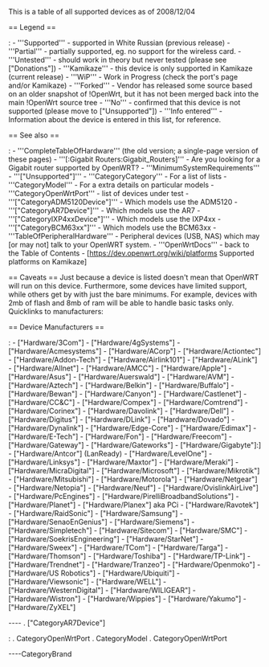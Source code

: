 This is a table of all supported devices as of 2008/12/04

== Legend ==

:   -   '''Supported''' - supported in White Russian (previous release)
    -   '''Partial''' - partially supported, eg. no support for the
        wireless card.
    -   '''Untested''' - should work in theory but never tested (please
        see \["Donations"\])
    -   '''Kamikaze''' - this device is only supported in Kamikaze
        (current release)
    -   '''WiP''' - Work in Progress (check the port's page and/or
        Kamikaze)
    -   '''Forked''' - Vendor has released some source based on an older
        snapshot of !OpenWrt, but it has not been merged back into the
        main !OpenWrt source tree
    -   '''No''' - confirmed that this device is not supported (please
        move to \["Unsupported"\])
    -   '''Info entered''' - Information about the device is entered in
        this list, for reference.

== See also ==

:   -   '''CompleteTableOfHardware''' (the old version; a single-page
        version of these pages)
    -   '''\[:Gigabit Routers:Gigabit\_Routers\]''' - Are you looking
        for a Gigabit router supported by OpenWRT?
    -   '''MinimumSystemRequirements'''
    -   '''\["Unsupported"\]'''
    -   '''CategoryCategory''' - For a list of lists
    -   '''CategoryModel''' - For a extra details on particular models
    -   '''CategoryOpenWrtPort''' - list of devices under test
    -   '''\["CategoryADM5120Device"\]''' - Which models use the ADM5120
    -   '''\["CategoryAR7Device"\]''' - Which models use the AR7
    -   '''\["CategoryIXP4xxDevice"\]''' - Which models use the IXP4xx
    -   '''\["CategoryBCM63xx"\]''' - Which models use the BCM63xx
    -   '''TableOfPeripheralHardware''' - Peripheral devices (USB, NAS)
        which may \[or may not\] talk to your OpenWRT system.
    -   '''OpenWrtDocs''' - back to the Table of Contents
    -   \[<https://dev.openwrt.org/wiki/platforms> Supported platforms
        on Kamikaze\]

== Caveats == Just because a device is listed doesn't mean that OpenWRT
will run on this device. Furthermore, some devices have limited support,
while others get by with just the bare minimums. For example, devices
with 2mb of flash and 8mb of ram will be able to handle basic tasks
only. Quicklinks to manufacturers:

== Device Manufacturers ==

:   -   \["Hardware/3Com"\]
    -   \["Hardware/4gSystems"\]
    -   \["Hardware/Acmesystems"\]
    -   \["Hardware/ACorp"\]
    -   \["Hardware/Actiontec"\]
    -   \["Hardware/Addon-Tech"\]
    -   \["Hardware/Airlink101"\]
    -   \["Hardware/ALink"\]
    -   \["Hardware/Allnet"\]
    -   \["Hardware/AMCC"\]
    -   \["Hardware/Apple"\]
    -   \["Hardware/Asus"\]
    -   \["Hardware/Auerswald"\]
    -   \["Hardware/AVM"\]
    -   \["Hardware/Aztech"\]
    -   \["Hardware/Belkin"\]
    -   \["Hardware/Buffalo"\]
    -   \["Hardware/Bewan"\]
    -   \["Hardware/Canyon"\]
    -   \["Hardware/Castlenet"\]
    -   \["Hardware/CC&C"\]
    -   \["Hardware/Compex"\]
    -   \["Hardware/Comtrend"\]
    -   \["Hardware/Corinex"\]
    -   \["Hardware/Davolink"\]
    -   \["Hardware/Dell"\]
    -   \["Hardware/Digitus"\]
    -   \["Hardware/DLink"\]
    -   \["Hardware/Dovado"\]
    -   \["Hardware/Dynalink"\]
    -   \["Hardware/Edge-Core"\]
    -   \["Hardware/Edimax"\]
    -   \["Hardware/E-Tech"\]
    -   \["Hardware/Fon"\]
    -   \["Hardware/Freecom"\]
    -   \["Hardware/Gateway"\]
    -   \["Hardware/Gateworks"\]
    -   \["Hardware/Gigabyte"\]:\]
    -   \["Hardware/Antcor"\] (LanReady)
    -   \["Hardware/LevelOne"\]
    -   \["Hardware/Linksys"\]
    -   \["Hardware/Maxtor"\]
    -   \["Hardware/Meraki"\]
    -   \["Hardware/MicraDigital"\]
    -   \["Hardware/Microsoft"\]
    -   \["Hardware/Mikrotik"\]
    -   \["Hardware/Mitsubishi"\]
    -   \["Hardware/Motorola"\]
    -   \["Hardware/Netgear"\]
    -   \["Hardware/Netopia"\]
    -   \["Hardware/Neuf"\]
    -   \["Hardware/OvislinkAirLive"\]
    -   \["Hardware/PcEngines"\]
    -   \["Hardware/PirelliBroadbandSolutions"\]
    -   \["Hardware/Planet"\]
    -   \["Hardware/Planex"\] aka PCi
    -   \["Hardware/Ravotek"\]
    -   \["Hardware/RaidSonic"\]
    -   \["Hardware/Samsung"\]
    -   \["Hardware/SenaoEnGenius"\]
    -   \["Hardware/Siemens"\]
    -   \["Hardware/Simpletech"\]
    -   \["Hardware/Sitecom"\]
    -   \["Hardware/SMC"\]
    -   \["Hardware/SoekrisEngineering"\]
    -   \["Hardware/StarNet"\]
    -   \["Hardware/Sweex"\]
    -   \["Hardware/TCom"\]
    -   \["Hardware/Targa"\]
    -   \["Hardware/Thomson"\]
    -   \["Hardware/Toshiba"\]
    -   \["Hardware/TP-Link"\]
    -   \["Hardware/Trendnet"\]
    -   \["Hardware/Tranzeo"\]
    -   \["Hardware/Openmoko"\]
    -   \["Hardware/US Robotics"\]
    -   \["Hardware/Ubiquiti"\]
    -   \["Hardware/Viewsonic"\]
    -   \["Hardware/WELL"\]
    -   \["Hardware/WesternDigital"\]
    -   \["Hardware/WILIGEAR"\]
    -   \["Hardware/Wistron"\]
    -   \["Hardware/Wippies"\]
    -   \["Hardware/Yakumo"\]
    -   \["Hardware/ZyXEL"\]

---- . \["CategoryAR7Device"\]

:   . CategoryOpenWrtPort . CategoryModel . CategoryOpenWrtPort

----CategoryBrand
